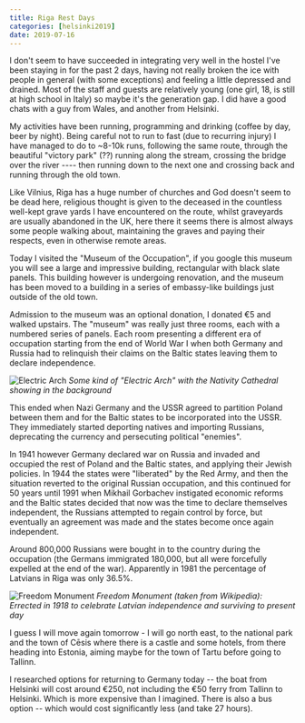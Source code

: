 ```yaml
--- 
title: Riga Rest Days
categories: [helsinki2019]
date: 2019-07-16
---
```


I don't seem to have succeeded in integrating very well in the hostel I've
been staying in for the past 2 days, having not really broken the ice with
people in general (with some exceptions) and feeling a little depressed and
drained. Most of the staff and guests are relatively young (one girl, 18, is 
still at high school in Italy) so maybe it's the generation gap. I did have a
good chats with a guy from Wales, and another from Helsinki.

My activities have been running, programming and drinking (coffee by day, beer
by night). Being careful not to run to fast (due to recurring injury) I have
managed to do to ~8-10k runs, following the same route, through the beautiful
"victory park" (??) running along the stream, crossing the bridge over the
river ---- then running down to the next one and crossing back and running
through the old
town.

Like Vilnius, Riga has a huge number of churches and God doesn't seem to be
dead here, religious thought is given to the deceased in the countless
well-kept grave yards I have encountered on the route, whilst graveyards are
usually abandoned in the UK, here there it seems there is almost always some
people walking about, maintaining the graves and paying their respects, even
in otherwise remote areas.

Today I visited the "Museum of the Occupation", if you google this museum you
will see a large and impressive building, rectangular with black slate panels.
This building however is undergoing renovation, and the museum has been moved
to a building in a series of embassy-like buildings just outside of the old
town.

Admission to the museum was an optional donation, I donated €5 and walked
upstairs. The "museum" was really just three rooms, each with a numbered
series of panels. Each room presenting a different era of occupation starting
from the end of World War I when both Germany and Russia had to relinquish
their claims on the Baltic states leaving them to declare independence.

![Electric Arch](/images/tallinn/2019-07-16/1.JPG)
*Some kind of "Electric Arch" with the Nativity Cathedral showing in the
background*

This ended when Nazi Germany and the USSR agreed to partition Poland
between them and for the Baltic states to be incorporated into the USSR. They
immediately started deporting natives and importing Russians, deprecating the
currency and persecuting political "enemies".

In 1941 however Germany declared war on Russia and invaded and occupied the
rest of Poland and the Baltic states, and applying their Jewish policies. In
1944 the states were "liberated" by the Red Army, and then the situation
reverted to the original Russian occupation, and this continued for 50 years
until 1991 when Mikhail Gorbachev instigated economic reforms and the Baltic
states decided that now was the time to declare themselves independent, the
Russians attempted to regain control by force, but eventually an agreement was
made and the states become once again independent.

Around 800,000 Russians were bought in to the country during the occupation
(the Germans immigrated 180,000, but all were forcefully expelled at the end
of the war). Apparently in 1981 the percentage of Latvians in Riga was only
36.5%.

![Freedom Monument](/images/tallinn/2019-07-16/2.png)
*Freedom Monument (taken from Wikipedia): Errected in 1918 to celebrate
Latvian independence and surviving to present day*

I guess I will move again tomorrow - I will go north east, to the national
park and the town of Cēsis where there is a castle and some hotels, from there
heading into Estonia, aiming maybe for the town of Tartu before going to
Tallinn.

I researched options for returning to Germany today -- the boat from Helsinki
will cost around €250, not including the €50 ferry from Tallinn to Helsinki.
Which is more expensive than I imagined. There is also a bus option -- which
would cost significantly less (and take 27 hours).
